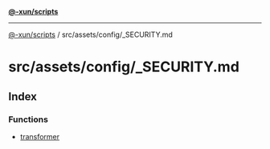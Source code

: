 [**@-xun/scripts**](../../../../README.md)

***

[@-xun/scripts](../../../../README.md) / src/assets/config/\_SECURITY.md

# src/assets/config/\_SECURITY.md

## Index

### Functions

- [transformer](functions/transformer.md)
